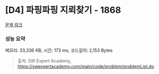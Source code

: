 # [D4] 파핑파핑 지뢰찾기 - 1868 

[문제 링크](https://swexpertacademy.com/main/code/problem/problemDetail.do?contestProbId=AV5LwsHaD1MDFAXc) 

### 성능 요약

메모리: 33,336 KB, 시간: 173 ms, 코드길이: 2,153 Bytes



> 출처: SW Expert Academy, https://swexpertacademy.com/main/code/problem/problemList.do